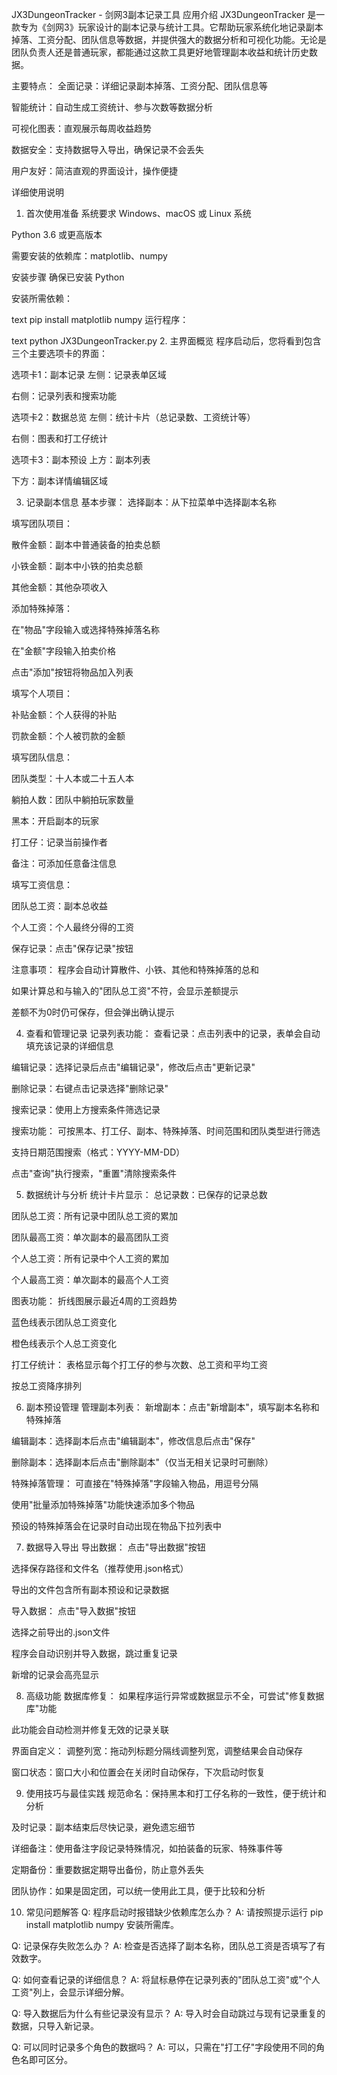JX3DungeonTracker - 剑网3副本记录工具
应用介绍
JX3DungeonTracker 是一款专为《剑网3》玩家设计的副本记录与统计工具。它帮助玩家系统化地记录副本掉落、工资分配、团队信息等数据，并提供强大的数据分析和可视化功能。无论是团队负责人还是普通玩家，都能通过这款工具更好地管理副本收益和统计历史数据。

主要特点：
全面记录：详细记录副本掉落、工资分配、团队信息等

智能统计：自动生成工资统计、参与次数等数据分析

可视化图表：直观展示每周收益趋势

数据安全：支持数据导入导出，确保记录不会丢失

用户友好：简洁直观的界面设计，操作便捷

详细使用说明
1. 首次使用准备
系统要求
Windows、macOS 或 Linux 系统

Python 3.6 或更高版本

需要安装的依赖库：matplotlib、numpy

安装步骤
确保已安装 Python

安装所需依赖：

text
pip install matplotlib numpy
运行程序：

text
python JX3DungeonTracker.py
2. 主界面概览
程序启动后，您将看到包含三个主要选项卡的界面：

选项卡1：副本记录
左侧：记录表单区域

右侧：记录列表和搜索功能

选项卡2：数据总览
左侧：统计卡片（总记录数、工资统计等）

右侧：图表和打工仔统计

选项卡3：副本预设
上方：副本列表

下方：副本详情编辑区域

3. 记录副本信息
基本步骤：
选择副本：从下拉菜单中选择副本名称

填写团队项目：

散件金额：副本中普通装备的拍卖总额

小铁金额：副本中小铁的拍卖总额

其他金额：其他杂项收入

添加特殊掉落：

在"物品"字段输入或选择特殊掉落名称

在"金额"字段输入拍卖价格

点击"添加"按钮将物品加入列表

填写个人项目：

补贴金额：个人获得的补贴

罚款金额：个人被罚款的金额

填写团队信息：

团队类型：十人本或二十五人本

躺拍人数：团队中躺拍玩家数量

黑本：开启副本的玩家

打工仔：记录当前操作者

备注：可添加任意备注信息

填写工资信息：

团队总工资：副本总收益

个人工资：个人最终分得的工资

保存记录：点击"保存记录"按钮

注意事项：
程序会自动计算散件、小铁、其他和特殊掉落的总和

如果计算总和与输入的"团队总工资"不符，会显示差额提示

差额不为0时仍可保存，但会弹出确认提示

4. 查看和管理记录
记录列表功能：
查看记录：点击列表中的记录，表单会自动填充该记录的详细信息

编辑记录：选择记录后点击"编辑记录"，修改后点击"更新记录"

删除记录：右键点击记录选择"删除记录"

搜索记录：使用上方搜索条件筛选记录

搜索功能：
可按黑本、打工仔、副本、特殊掉落、时间范围和团队类型进行筛选

支持日期范围搜索（格式：YYYY-MM-DD）

点击"查询"执行搜索，"重置"清除搜索条件

5. 数据统计与分析
统计卡片显示：
总记录数：已保存的记录总数

团队总工资：所有记录中团队总工资的累加

团队最高工资：单次副本的最高团队工资

个人总工资：所有记录中个人工资的累加

个人最高工资：单次副本的最高个人工资

图表功能：
折线图展示最近4周的工资趋势

蓝色线表示团队总工资变化

橙色线表示个人总工资变化

打工仔统计：
表格显示每个打工仔的参与次数、总工资和平均工资

按总工资降序排列

6. 副本预设管理
管理副本列表：
新增副本：点击"新增副本"，填写副本名称和特殊掉落

编辑副本：选择副本后点击"编辑副本"，修改信息后点击"保存"

删除副本：选择副本后点击"删除副本"（仅当无相关记录时可删除）

特殊掉落管理：
可直接在"特殊掉落"字段输入物品，用逗号分隔

使用"批量添加特殊掉落"功能快速添加多个物品

预设的特殊掉落会在记录时自动出现在物品下拉列表中

7. 数据导入导出
导出数据：
点击"导出数据"按钮

选择保存路径和文件名（推荐使用.json格式）

导出的文件包含所有副本预设和记录数据

导入数据：
点击"导入数据"按钮

选择之前导出的.json文件

程序会自动识别并导入数据，跳过重复记录

新增的记录会高亮显示

8. 高级功能
数据库修复：
如果程序运行异常或数据显示不全，可尝试"修复数据库"功能

此功能会自动检测并修复无效的记录关联

界面自定义：
调整列宽：拖动列标题分隔线调整列宽，调整结果会自动保存

窗口状态：窗口大小和位置会在关闭时自动保存，下次启动时恢复

9. 使用技巧与最佳实践
规范命名：保持黑本和打工仔名称的一致性，便于统计和分析

及时记录：副本结束后尽快记录，避免遗忘细节

详细备注：使用备注字段记录特殊情况，如拍装备的玩家、特殊事件等

定期备份：重要数据定期导出备份，防止意外丢失

团队协作：如果是固定团，可以统一使用此工具，便于比较和分析

10. 常见问题解答
Q: 程序启动时报错缺少依赖库怎么办？
A: 请按照提示运行 pip install matplotlib numpy 安装所需库。

Q: 记录保存失败怎么办？
A: 检查是否选择了副本名称，团队总工资是否填写了有效数字。

Q: 如何查看记录的详细信息？
A: 将鼠标悬停在记录列表的"团队总工资"或"个人工资"列上，会显示详细分解。

Q: 导入数据后为什么有些记录没有显示？
A: 导入时会自动跳过与现有记录重复的数据，只导入新记录。

Q: 可以同时记录多个角色的数据吗？
A: 可以，只需在"打工仔"字段使用不同的角色名即可区分。
